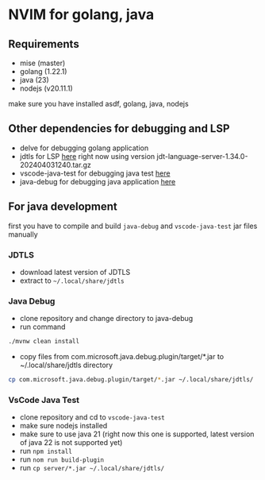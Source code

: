 # NVIM for golang, java

## Requirements
* mise   (master)
* golang (1.22.1)
* java   (23)
* nodejs (v20.11.1)

make sure you have installed asdf, golang, java, nodejs

## Other dependencies for debugging and LSP
* delve for debugging golang application
* jdtls for LSP [here](https://download.eclipse.org/jdtls/snapshots/?d) right now using version jdt-language-server-1.34.0-202404031240.tar.gz
* vscode-java-test for debugging java test [here](https://github.com/microsoft/java-debug)
* java-debug for debugging java application [here](https://github.com/microsoft/vscode-java-test)


## For java development
first you have to compile and build `java-debug` and `vscode-java-test` jar files manually

### JDTLS
* download latest version of JDTLS
* extract to `~/.local/share/jdtls`

### Java Debug
* clone repository and change directory to java-debug
* run command 
```sh 
./mvnw clean install
```
* copy files from com.microsoft.java.debug.plugin/target/*.jar to ~/.local/share/jdtls directory
```sh
cp com.microsoft.java.debug.plugin/target/*.jar ~/.local/share/jdtls/
```

### VsCode Java Test
* clone repository and cd to `vscode-java-test`
* make sure nodejs installed
* make sure to use java 21 (right now this one is supported, latest version of java 22 is not supported yet)
* run `npm install`
* run `nom run build-plugin`
* run `cp server/*.jar ~/.local/share/jdtls/`
